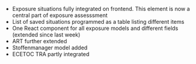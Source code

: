 - Exposure situations fully integrated on frontend. This element is now a central part of exposure assesssment
- List of saved situations programmed as a table listing different items
- One React component for all exposure models and different fields (extended since last week)
- ART further extended
- Stoffenmanager model added
- ECETOC TRA partly integrated
